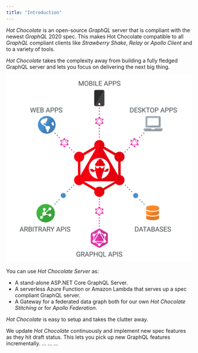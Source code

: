```yaml
---
title: "Introduction"
---
```


_Hot Chocolate_ is an open-source _GraphQL_ server that is compliant with the newest _GraphQL_ 2020 spec. This makes Hot Chocolate compatible to all _GraphQL_ compliant clients like _Strawberry Shake_, _Relay_ or _Apollo Client_ and to a variety of tools.

_Hot Chocolate_ takes the complexity away from building a fully fledged GraphQL server and lets you focus on delivering the next big thing.

![Platform](../../images/platform.png)

You can use _Hot Chocolate Server_ as:

- A stand-alone ASP.NET Core GraphQL Server.
- A serverless Azure Function or Amazon Lambda that serves up a spec compliant GraphQL server.
- A Gateway for a federated data graph both for our own _Hot Chocolate Stitching_ or for _Apollo Federation_.

_Hot Chocolate_ is easy to setup and takes the clutter away.

We update _Hot Chocolate_ continuously and implement new spec features as they hit draft status. This lets you pick up new GraphQL features incrementally.
...
...
...
